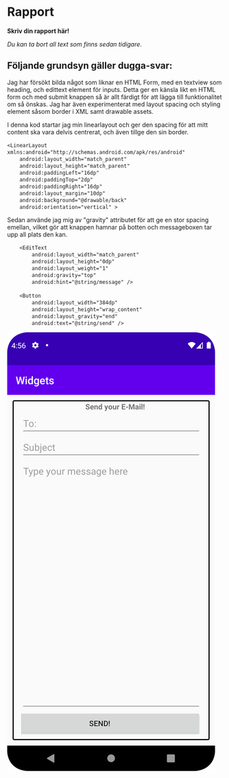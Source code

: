 
# Rapport

**Skriv din rapport här!**

_Du kan ta bort all text som finns sedan tidigare_.

## Följande grundsyn gäller dugga-svar:

Jag har försökt bilda något som liknar en HTML Form, med en textview som heading, och edittext element för inputs.
Detta ger en känsla likt en HTML form och med submit knappen så är allt färdigt för att lägga till funktionalitet om så önskas. 
Jag har även experimenterat med layout spacing och styling element såsom border i XML samt drawable assets.

I denna kod startar jag min linearlayout och ger den spacing för att mitt content ska vara delvis centrerat, och även tillge den sin border.
```
<LinearLayout xmlns:android="http://schemas.android.com/apk/res/android"
    android:layout_width="match_parent"
    android:layout_height="match_parent"
    android:paddingLeft="16dp"
    android:paddingTop="2dp"
    android:paddingRight="16dp"
    android:layout_margin="10dp"
    android:background="@drawable/back"
    android:orientation="vertical" >

```

Sedan använde jag mig av "gravity" attributet för att ge en stor spacing emellan, 
vilket gör att knappen hamnar på botten och messageboxen tar upp all plats den kan.
```
    <EditText
        android:layout_width="match_parent"
        android:layout_height="0dp"
        android:layout_weight="1"
        android:gravity="top"
        android:hint="@string/message" />

    <Button
        android:layout_width="384dp"
        android:layout_height="wrap_content"
        android:layout_gravity="end"
        android:text="@string/send" />
```


![](widgets.png)

